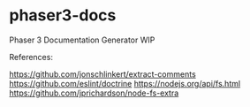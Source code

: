 # phaser3-docs

Phaser 3 Documentation Generator WIP

References:

https://github.com/jonschlinkert/extract-comments
https://github.com/eslint/doctrine
https://nodejs.org/api/fs.html
https://github.com/jprichardson/node-fs-extra
